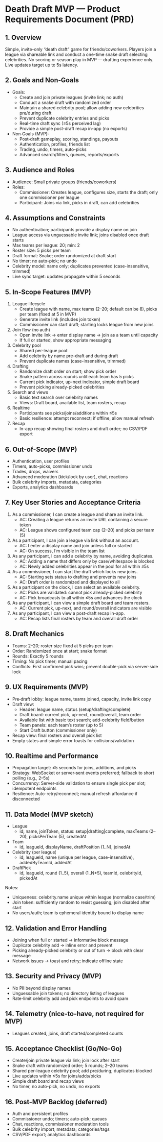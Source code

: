 # Death Draft MVP — Product Requirements Document (PRD)

## 1. Overview
Simple, invite-only “death draft” game for friends/coworkers. Players join a league via shareable link and conduct a one-time snake draft selecting celebrities. No scoring or season play in MVP — drafting experience only. Live updates target up to 5s latency.

## 2. Goals and Non‑Goals
- Goals:
  - Create and join private leagues (invite link; no auth)
  - Conduct a snake draft with randomized order
  - Maintain a shared celebrity pool; allow adding new celebrities pre/during draft
  - Prevent duplicate celebrity entries and picks
  - Real-time draft sync (≤5s perceived lag)
  - Provide a simple post-draft recap in-app (no exports)
- Non‑Goals (MVP):
  - Post‑draft gameplay, scoring, standings, payouts
  - Authentication, profiles, friends list
  - Trading, undo, timers, auto-picks
  - Advanced search/filters, queues, reports/exports

## 3. Audience and Roles
- Audience: Small private groups (friends/coworkers)
- Roles:
  - Commissioner: Creates league, configures size, starts the draft; only one commissioner per league
  - Participant: Joins via link, picks in draft, can add celebrities

## 4. Assumptions and Constraints
- No authentication; participants provide a display name on join
- League access via unguessable invite link; joins disabled once draft starts
- Max teams per league: 20; min: 2
- Roster size: 5 picks per team
- Draft format: Snake; order randomized at draft start
- No timer; no auto-pick; no undo
- Celebrity model: name only; duplicates prevented (case-insensitive, trimmed)
- Live sync target: updates propagate within 5 seconds

## 5. In-Scope Features (MVP)
1) League lifecycle
   - Create league with name, max teams (2–20; default can be 8), picks per team (fixed at 5 in MVP)
   - Generate invite link (includes join token)
   - Commissioner can start draft; starting locks league from new joins
2) Join flow (no auth)
   - Open invite link → enter display name → join as a team until capacity
   - If full or started, show appropriate messaging
3) Celebrity pool
   - Shared per-league pool
   - Add celebrity by name pre-draft and during draft
   - Prevent duplicate names (case-insensitive, trimmed)
4) Drafting
   - Randomize draft order on start; show pick order
   - Snake pattern across rounds until each team has 5 picks
   - Current pick indicator, up-next indicator, simple draft board
   - Prevent picking already-picked celebrities
5) Search and views
   - Basic text search over celebrity names
   - Views: Draft board, available list, team rosters, recap
6) Realtime
   - Participants see picks/joins/additions within ≤5s
   - Basic resilience: attempt reconnect; if offline, allow manual refresh
7) Recap
   - In-app recap showing final rosters and draft order; no CSV/PDF export

## 6. Out-of-Scope (MVP)
- Authentication, user profiles
- Timers, auto-picks, commissioner undo
- Trades, drops, waivers
- Advanced moderation (kick/lock by user), chat, reactions
- Bulk celebrity imports, metadata, categories
- Exports, analytics dashboards

## 7. Key User Stories and Acceptance Criteria
1) As a commissioner, I can create a league and share an invite link.
   - AC: Creating a league returns an invite URL containing a secure token
   - AC: League shows configured team cap (2–20) and picks per team (5)
2) As a participant, I can join a league via link without an account.
   - AC: I enter a display name and join unless full or started
   - AC: On success, I’m visible in the team list
3) As any participant, I can add a celebrity by name, avoiding duplicates.
   - AC: Adding a name that differs only by case/whitespace is blocked
   - AC: Newly added celebrities appear in the pool for all within ≤5s
4) As a commissioner, I can start the draft which locks new joins.
   - AC: Starting sets status to drafting and prevents new joins
   - AC: Draft order is randomized and displayed to all
5) As a participant on the clock, I can select an available celebrity.
   - AC: Picks are validated: cannot pick already-picked celebrity
   - AC: Pick broadcasts to all within ≤5s and advances the clock
6) As any participant, I can view a simple draft board and team rosters.
   - AC: Current pick, up-next, and round/overall indicators are visible
7) As any participant, I can view a post-draft recap in-app.
   - AC: Recap lists final rosters by team and overall draft order

## 8. Draft Mechanics
- Teams: 2–20; roster size fixed at 5 picks per team
- Order: Randomized once at start; snake format
- Rounds: Exactly 5 rounds
- Timing: No pick timer; manual pacing
- Conflicts: First confirmed pick wins; prevent double-pick via server-side lock

## 9. UX Requirements (MVP)
- Pre‑draft lobby: league name, teams joined, capacity, invite link copy
- Draft view:
  - Header: league name, status (setup/drafting/complete)
  - Draft board: current pick, up-next, round/overall, team order
  - Available list with basic text search; add-celebrity field/button
  - Team panels: each team’s roster (up to 5)
  - Start Draft button (commissioner only)
- Recap view: final rosters and overall pick list
- Empty states and simple error toasts for collisions/validation

## 10. Realtime and Performance
- Propagation target: ≤5 seconds for joins, additions, and picks
- Strategy: WebSocket or server‑sent events preferred; fallback to short polling (e.g., 2–5s)
- Concurrency: Server-side validation to ensure single pick per slot; idempotent endpoints
- Resilience: Auto-retry/reconnect; manual refresh affordance if disconnected

## 11. Data Model (MVP sketch)
- League
  - id, name, joinToken, status: setup|drafting|complete, maxTeams (2–20), picksPerTeam (5), createdAt
- Team
  - id, leagueId, displayName, draftPosition (1..N), joinedAt
- Celebrity (per league)
  - id, leagueId, name (unique per league, case-insensitive), addedByTeamId, addedAt
- DraftPick
  - id, leagueId, round (1..5), overall (1..N*5), teamId, celebrityId, pickedAt

Notes:
- Uniqueness: celebrity.name unique within league (normalize case/trim)
- Join token: sufficiently random to resist guessing; join disabled after start
- No users/auth; team is ephemeral identity bound to display name

## 12. Validation and Error Handling
- Joining when full or started → informative block message
- Duplicate celebrity add → inline error and prevent
- Picking already-picked celebrity or out of turn → block with clear message
- Network issues → toast and retry; indicate offline state

## 13. Security and Privacy (MVP)
- No PII beyond display names
- Unguessable join tokens; no directory listing of leagues
- Rate-limit celebrity add and pick endpoints to avoid spam

## 14. Telemetry (nice-to-have, not required for MVP)
- Leagues created, joins, draft started/completed counts

## 15. Acceptance Checklist (Go/No-Go)
- Create/join private league via link; join lock after start
- Snake draft with randomized order; 5 rounds; 2–20 teams
- Shared per-league celebrity pool; add pre/during; duplicates blocked
- Live updates within ≤5s for joins/adds/picks
- Simple draft board and recap views
- No timer, no auto-pick, no undo, no exports

## 16. Post-MVP Backlog (deferred)
- Auth and persistent profiles
- Commissioner undo; timers; auto-pick; queues
- Chat, reactions, commissioner moderation tools
- Bulk celebrity import; metadata; categories/tags
- CSV/PDF export; analytics dashboards


